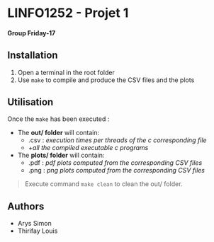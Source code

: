 # LINFO1252 - Projet 1
#### Group Friday-17



## Installation

1. Open a terminal in the root folder
2. Use `make` to compile and produce the CSV files and the plots



## Utilisation
Once the `make` has been executed :
* The **out/ folder** will contain:
    * .csv : _execution times per threads of the c corresponding file_
    * _+all the compiled executable c programs_
* The **plots/ folder** will contain:
    * .pdf : _pdf plots computed from the corresponding CSV files_
    * .png : _png plots computed from the corresponding CSV files_

> Execute command `make clean`  to clean the out/ folder.


## Authors

* Arys Simon
* Thirifay Louis

